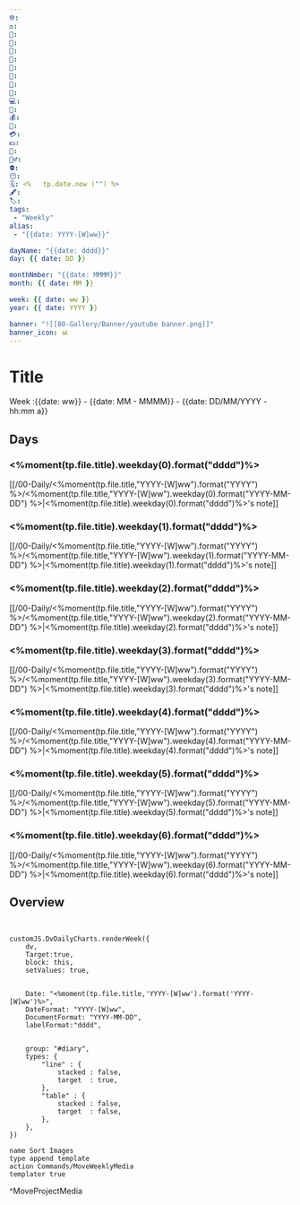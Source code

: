 ```yaml
---
🌐: 
⚖️:  
📕:  
📖:  
🕌:  
🥞:  
🍩:  
🍱:  
🍴:  
💼:  
💻:  
🏦:  
💰:  
💸:	 
💳:  
💵:  
🍵:  
🏋️‍♂️:  
⛔:  
😶: 
🗓️: <%   tp.date.now ("") %>
🖋️: 
🏷️: 
tags: 
 - "Weekly"
alias: 
 - "{{date: YYYY-[W]ww}}"

dayName: "{{date: dddd}}"
day: {{ date: DD }}

monthNmber: "{{date: MMMM}}"
month: {{ date: MM }} 

week: {{ date: ww }}
year: {{ date: YYYY }}

banner: "![[80-Gallery/Banner/youtube banner.png]]"
banner_icon: 📊
---
```

# Title
Week :{{date: ww}} - {{date: MM - MMMM}} - {{date: DD/MM/YYYY - hh:mm a}}



## Days
###  <%moment(tp.file.title).weekday(0).format("dddd")%>
[[/00-Daily/<%moment(tp.file.title,"YYYY-[W]ww").format("YYYY") %>/<%moment(tp.file.title,"YYYY-[W]ww").weekday(0).format("YYYY-MM-DD") %>|<%moment(tp.file.title).weekday(0).format("dddd")%>'s note]]

###  <%moment(tp.file.title).weekday(1).format("dddd")%>
[[/00-Daily/<%moment(tp.file.title,"YYYY-[W]ww").format("YYYY") %>/<%moment(tp.file.title,"YYYY-[W]ww").weekday(1).format("YYYY-MM-DD") %>|<%moment(tp.file.title).weekday(1).format("dddd")%>'s note]]


###  <%moment(tp.file.title).weekday(2).format("dddd")%>
[[/00-Daily/<%moment(tp.file.title,"YYYY-[W]ww").format("YYYY") %>/<%moment(tp.file.title,"YYYY-[W]ww").weekday(2).format("YYYY-MM-DD") %>|<%moment(tp.file.title).weekday(2).format("dddd")%>'s note]]


###  <%moment(tp.file.title).weekday(3).format("dddd")%>
[[/00-Daily/<%moment(tp.file.title,"YYYY-[W]ww").format("YYYY") %>/<%moment(tp.file.title,"YYYY-[W]ww").weekday(3).format("YYYY-MM-DD") %>|<%moment(tp.file.title).weekday(3).format("dddd")%>'s note]]


###  <%moment(tp.file.title).weekday(4).format("dddd")%>
[[/00-Daily/<%moment(tp.file.title,"YYYY-[W]ww").format("YYYY") %>/<%moment(tp.file.title,"YYYY-[W]ww").weekday(4).format("YYYY-MM-DD") %>|<%moment(tp.file.title).weekday(4).format("dddd")%>'s note]]


###  <%moment(tp.file.title).weekday(5).format("dddd")%>
[[/00-Daily/<%moment(tp.file.title,"YYYY-[W]ww").format("YYYY") %>/<%moment(tp.file.title,"YYYY-[W]ww").weekday(5).format("YYYY-MM-DD") %>|<%moment(tp.file.title).weekday(5).format("dddd")%>'s note]]

###  <%moment(tp.file.title).weekday(6).format("dddd")%>
[[/00-Daily/<%moment(tp.file.title,"YYYY-[W]ww").format("YYYY") %>/<%moment(tp.file.title,"YYYY-[W]ww").weekday(6).format("YYYY-MM-DD") %>|<%moment(tp.file.title).weekday(6).format("dddd")%>'s note]]




## Overview


```dataviewjs


customJS.DvDailyCharts.renderWeek({	
	dv,
	Target:true,
	block: this,
	setValues: true,
	

	Date: "<%moment(tp.file.title,'YYYY-[W]ww').format('YYYY-[W]ww')%>",
	DateFormat: "YYYY-[W]ww",
	DocumentFormat: "YYYY-MM-DD",
	labelFormat:"dddd",


	group: "#diary",
	types: {
		"line" : {
			stacked : false,
			target	: true,
		},
		"table" : {
			stacked : false,
			target	: false,
		},
	},
})

```


```button
name Sort Images
type append template
action Commands/MoveWeeklyMedia
templater true
```
^MoveProjectMedia